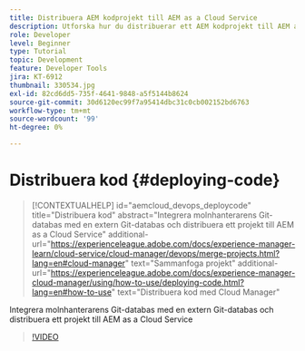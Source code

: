 ```yaml
---
title: Distribuera AEM kodprojekt till AEM as a Cloud Service
description: Utforska hur du distribuerar ett AEM kodprojekt till AEM as a Cloud Service med Cloud Manager.
role: Developer
level: Beginner
type: Tutorial
topic: Development
feature: Developer Tools
jira: KT-6912
thumbnail: 330534.jpg
exl-id: 82cd6dd5-735f-4641-9848-a5f5144b8624
source-git-commit: 30d6120ec99f7a95414dbc31c0cb002152bd6763
workflow-type: tm+mt
source-wordcount: '99'
ht-degree: 0%

---
```


# Distribuera kod {#deploying-code}

>[!CONTEXTUALHELP]
>id="aemcloud_devops_deploycode"
>title="Distribuera kod"
>abstract="Integrera molnhanterarens Git-databas med en extern Git-databas och distribuera ett projekt till AEM as a Cloud Service"
>additional-url="https://experienceleague.adobe.com/docs/experience-manager-learn/cloud-service/cloud-manager/devops/merge-projects.html?lang=en#cloud-manager" text="Sammanfoga projekt"
>additional-url="https://experienceleague.adobe.com/docs/experience-manager-cloud-manager/using/how-to-use/deploying-code.html?lang=en#how-to-use" text="Distribuera kod med Cloud Manager"

Integrera molnhanterarens Git-databas med en extern Git-databas och distribuera ett projekt till AEM as a Cloud Service

>[!VIDEO](https://video.tv.adobe.com/v/330534?quality=12&learn=on)
